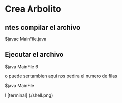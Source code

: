 # Crea Arbolito
	
## ntes compilar el archivo

  $javac MainFile.java 
  
## Ejecutar el archivo

  $java MainFile 6
 
o puede ser tambien aqui nos pedira el numero de filas 

  $java MainFile
  
! [terminal] (./shell.png)
  
